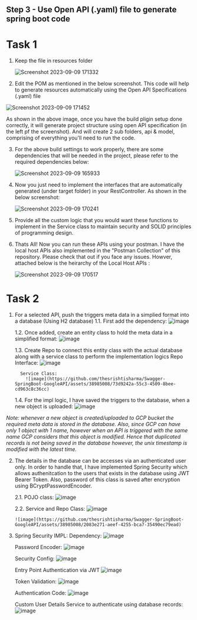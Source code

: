 ## Step 3 - Use Open API (.yaml) file to generate spring boot code 

# Task 1
1. Keep the file in resources folder
  
   ![Screenshot 2023-09-09 171332](https://github.com/thesrishtisharma/Swagger-SpringBoot-GoogleAPI/assets/38985008/f7e49688-59b8-4d59-b13a-2dfb5da46ac4)


2. Edit the POM as mentioned in the below screenshot. This code will help to generate resources automatically using the Open API Specifications (.yaml) file
     
  ![Screenshot 2023-09-09 171452](https://github.com/thesrishtisharma/Swagger-SpringBoot-GoogleAPI/assets/38985008/2a5eebb7-4b27-42f5-a40e-7322e88b478a)

   As shown in the above image, once you have the build pligin setup done correctly, it will generate project structure using open API specification (in the left pf the screenshot). And will create 2 sub folders, api & model, comprising of everything you'll need to run the code.

3. For the above build settings to work properly, there are some dependencies that will be needed in the project, please refer to the required dependencies below:

     ![Screenshot 2023-09-09 165933](https://github.com/thesrishtisharma/Swagger-SpringBoot-GoogleAPI/assets/38985008/354abaf1-78a0-434d-aece-7f8a28215f74)


4. Now you just need to implement the interfaces that are automatically generated (under target folder) in your RestController. As shown in the below screenshot:

    ![Screenshot 2023-09-09 170241](https://github.com/thesrishtisharma/Swagger-SpringBoot-GoogleAPI/assets/38985008/d3e5db24-01df-4fb9-b187-3566a4bd3fe4)


5. Provide all the custom logic that you would want these functions to implement in the Service class to maintain security and SOLID principles of programming design.

6. Thats All! Now you can run these APIs using your postman. I have the local host APIs also implemented in the "Postman Collection" of this repository. Please check that out if you face any issues. Howver, attached below is the heirarchy of the Local Host APIs :

    ![Screenshot 2023-09-09 170517](https://github.com/thesrishtisharma/Swagger-SpringBoot-GoogleAPI/assets/38985008/ade0855e-c8c2-4f9b-a789-c33c2429e193)

  
# Task 2

1. For a selected API, push the triggers meta data in a simplied format into a database (Using H2 database)
    1.1. First add the dependency:
         ![image](https://github.com/thesrishtisharma/Swagger-SpringBoot-GoogleAPI/assets/38985008/1e9f39dd-8e24-4c49-860f-8508c35e8111)

    1.2. Once added, create an entity class to hold the meta data in a simplified format:
         ![image](https://github.com/thesrishtisharma/Swagger-SpringBoot-GoogleAPI/assets/38985008/5667eb2b-6a8f-432b-80d9-a66513b1c752)

    1.3. Create Repo to connect this entity class with the actual database along with a service class to perform the implementation logics
         Repo Interface:
           ![image](https://github.com/thesrishtisharma/Swagger-SpringBoot-GoogleAPI/assets/38985008/1adec574-ecb8-4af8-a218-6d5f7785a84c)

         Service Class:
           ![image](https://github.com/thesrishtisharma/Swagger-SpringBoot-GoogleAPI/assets/38985008/73d9242a-55c3-4509-8bee-cd963c8c36cc)

    1.4. For the impl logic, I have saved the triggers to the database, when a new object is uploaded:
         ![image](https://github.com/thesrishtisharma/Swagger-SpringBoot-GoogleAPI/assets/38985008/58762aef-c524-4141-aeb8-702d09307f2d)

_Note: whenever a new object is created/uploaded to GCP bucket the required meta data is stored in the database. Also, since GCP can have only 1 object with 1 name, however when an API is triggered with the same name GCP considers that this object is modified. Hence that duplicated records is not being saved in the database however, the unix timestamp is modified with the latest time._

2. The details in the database can be accesses via an authenticated user only. In order to handle that, I have implemented Spring Security which allows authenitcation to the users that exists in the database using JWT Bearer Token. Also, password of this class is saved after encryption using BCryptPasswordEncoder.

   2.1. POJO class:
       ![image](https://github.com/thesrishtisharma/Swagger-SpringBoot-GoogleAPI/assets/38985008/1641235c-fa82-48a8-8412-15462caa3c89)


   2.2. Service and Repo Class:
      ![image](https://github.com/thesrishtisharma/Swagger-SpringBoot-GoogleAPI/assets/38985008/ed5363e8-fe92-4607-b5f6-35180fbc2c00)

       ![image](https://github.com/thesrishtisharma/Swagger-SpringBoot-GoogleAPI/assets/38985008/2083e271-aeef-4255-bca7-35490ec79ead)

3. Spring Security IMPL:
    Dependency:
       ![image](https://github.com/thesrishtisharma/Swagger-SpringBoot-GoogleAPI/assets/38985008/b07586a5-7482-42ae-b3cb-9d6642b20225)

    Password Encoder:
       ![image](https://github.com/thesrishtisharma/Swagger-SpringBoot-GoogleAPI/assets/38985008/9b91c62c-4f04-4594-bb5d-29054f5fbd9f)

    Security Config:
       ![image](https://github.com/thesrishtisharma/Swagger-SpringBoot-GoogleAPI/assets/38985008/832af118-5581-4c1f-a171-befd555e3275)

    Entry Point Authentication via JWT
       ![image](https://github.com/thesrishtisharma/Swagger-SpringBoot-GoogleAPI/assets/38985008/ae4f216f-b003-45dd-aed4-44c8f58c048f)

    Token Validation:
       ![image](https://github.com/thesrishtisharma/Swagger-SpringBoot-GoogleAPI/assets/38985008/c8496d30-cb41-48b4-b69c-fac72187ac40)

    Authentication Code:
       ![image](https://github.com/thesrishtisharma/Swagger-SpringBoot-GoogleAPI/assets/38985008/2e07d73f-f802-4a66-8e07-3240cff8cc5f)

    Custom User Details Service to authenticate using database records:
       ![image](https://github.com/thesrishtisharma/Swagger-SpringBoot-GoogleAPI/assets/38985008/308a0aa7-49a0-4eb1-bb16-1d91ac6165e3)

	         
